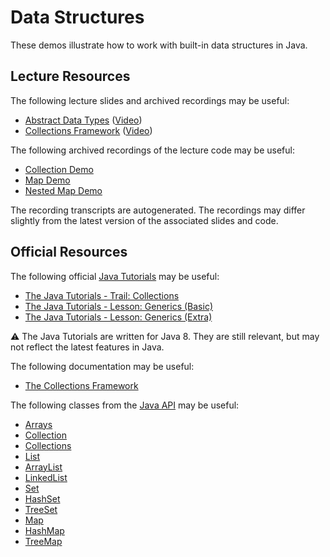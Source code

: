 Data Structures
=================================================

These demos illustrate how to work with built-in data structures in Java.

## Lecture Resources ##

The following lecture slides and archived recordings may be useful:

  - [Abstract Data Types](https://docs.google.com/presentation/d/e/2PACX-1vTkWFYYWCAs5DHir-jf68Yd5BWa_u8ymf7Ez-gqRaAhgmzEbyI0WoThN9tWPoa7EzgrkJDyaI65vZL3/pub?start=false&loop=false&delayms=3000) ([Video](https://usfca.hosted.panopto.com/Panopto/Pages/Viewer.aspx?id=d4aa37cf-3337-4b1e-bd70-afaf015097d3))
  - [Collections Framework](https://docs.google.com/presentation/d/e/2PACX-1vQ3tDfuttbeApPhgaOhsyxjHrUeIMub206X9HWbs2cORCCGD1b2o05jDBhtNPeK_GxuhsfSLM_RcLDT/pub?start=false&loop=false&delayms=3000) ([Video](https://usfca.hosted.panopto.com/Panopto/Pages/Viewer.aspx?id=982b0640-d13b-48ce-8493-afaf01509713))

The following archived recordings of the lecture code may be useful:

  - [Collection Demo](https://usfca.hosted.panopto.com/Panopto/Pages/Viewer.aspx?id=a6eaafe4-ae6b-4d80-ba5f-afaf015096f3)
  - [Map Demo](https://usfca.hosted.panopto.com/Panopto/Pages/Viewer.aspx?id=5b5745df-61b9-4f8d-bf93-afaf01509754)
  - [Nested Map Demo](https://usfca.hosted.panopto.com/Panopto/Pages/Viewer.aspx?id=4f73972d-1ece-4d1a-9b27-afaf01509777)

The recording transcripts are autogenerated. The recordings may differ slightly from the latest version of the associated slides and code.

## Official Resources ##

The following official [Java Tutorials](http://docs.oracle.com/javase/tutorial/index.html) may be useful:

- [The Java Tutorials - Trail: Collections](https://docs.oracle.com/javase/tutorial/collections/index.html)
- [The Java Tutorials - Lesson: Generics (Basic)](https://docs.oracle.com/javase/tutorial/java/generics/index.html)
- [The Java Tutorials - Lesson: Generics (Extra)](https://docs.oracle.com/javase/tutorial/extra/generics/index.html)

:warning: The Java Tutorials are written for Java 8. They are still relevant, but may not reflect the latest features in Java.

The following documentation may be useful:

- [The Collections Framework](https://docs.oracle.com/en/java/javase/17/docs/api/java.base/java/util/doc-files/coll-overview.html)

The following classes from the [Java API](https://docs.oracle.com/en/java/javase/17/docs/api/) may be useful:

- [Arrays](https://docs.oracle.com/en/java/javase/17/docs/api/java.base/java/util/Arrays.html)
- [Collection](https://docs.oracle.com/en/java/javase/17/docs/api/java.base/java/util/Collection.html)
- [Collections](https://docs.oracle.com/en/java/javase/17/docs/api/java.base/java/util/Collections.html)
- [List](https://docs.oracle.com/en/java/javase/17/docs/api/java.base/java/util/List.html)
- [ArrayList](https://docs.oracle.com/en/java/javase/17/docs/api/java.base/java/util/ArrayList.html)
- [LinkedList](https://docs.oracle.com/en/java/javase/17/docs/api/java.base/java/util/LinkedList.html)
- [Set](https://docs.oracle.com/en/java/javase/17/docs/api/java.base/java/util/Set.html)
- [HashSet](https://docs.oracle.com/en/java/javase/17/docs/api/java.base/java/util/HashSet.html)
- [TreeSet](https://docs.oracle.com/en/java/javase/17/docs/api/java.base/java/util/TreeSet.html)
- [Map](https://docs.oracle.com/en/java/javase/17/docs/api/java.base/java/util/Map.html)
- [HashMap](https://docs.oracle.com/en/java/javase/17/docs/api/java.base/java/util/HashMap.html)
- [TreeMap](https://docs.oracle.com/en/java/javase/17/docs/api/java.base/java/util/TreeMap.html)
